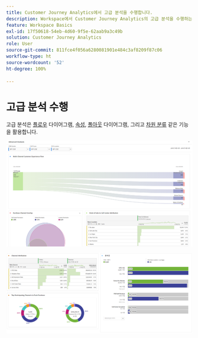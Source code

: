 ```yaml
---
title: Customer Journey Analytics에서 고급 분석을 수행합니다.
description: Workspace에서 Customer Journey Analytics의 고급 분석을 수행하는 방법을 설명합니다.
feature: Workspace Basics
exl-id: 17f50618-54eb-4d60-9f5e-62aab9a3c49b
solution: Customer Journey Analytics
role: User
source-git-commit: 811fce4f056a6280081901e484c3af8209f87c06
workflow-type: ht
source-wordcount: '52'
ht-degree: 100%

---
```


# 고급 분석 수행

고급 분석은 [플로우](/help/analysis-workspace/visualizations/c-flow/flow.md) 다이어그램, [속성](/help/analysis-workspace/c-panels/attribution.md), [폴아웃](/help/analysis-workspace/visualizations/fallout/fallout-flow.md) 다이어그램, 그리고 [차원 분류](/help/components/dimensions/t-breakdown-fa.md) 같은 기능을 활용합니다.

![흐름 다이어그램으로 나타낸 고급 분석.](assets/cja-adv-analysis1.png)

![도넛, 벤 및 누적 막대 차트와 같은 여러 시각화 예시.](assets/cja-adv-analysis2.png)
